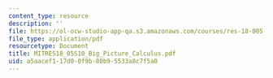 ```yaml
---
content_type: resource
description: ''
file: https://ol-ocw-studio-app-qa.s3.amazonaws.com/courses/res-18-005-highlights-of-calculus-spring-2010/a5aacef117d00f9b80b95533a8c7f5a0_MITRES18_05S10_Big_Picture_Calculus.pdf
file_type: application/pdf
resourcetype: Document
title: MITRES18_05S10_Big_Picture_Calculus.pdf
uid: a5aacef1-17d0-0f9b-80b9-5533a8c7f5a0
---
```

